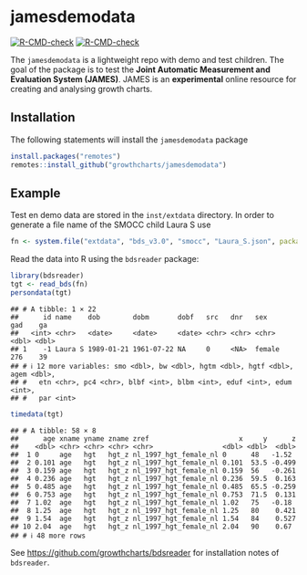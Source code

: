 
<!-- README.md is generated from README.Rmd. Please edit that file -->

# jamesdemodata

<!-- badges: start -->

[![R-CMD-check](https://github.com/growthcharts/jamesdemodata/workflows/R-CMD-check/badge.svg)](https://github.com/growthcharts/jamesdemodata/actions)
[![R-CMD-check](https://github.com/growthcharts/jamesdemodata/actions/workflows/R-CMD-check.yaml/badge.svg)](https://github.com/growthcharts/jamesdemodata/actions/workflows/R-CMD-check.yaml)
<!-- badges: end -->

The `jamesdemodata` is a lightweight repo with demo and test children.
The goal of the package is to test the **Joint Automatic Measurement and
Evaluation System (JAMES)**. JAMES is an **experimental** online
resource for creating and analysing growth charts.

## Installation

The following statements will install the `jamesdemodata` package

``` r
install.packages("remotes")
remotes::install_github("growthcharts/jamesdemodata")
```

## Example

Test en demo data are stored in the `inst/extdata` directory. In order
to generate a file name of the SMOCC child Laura S use

``` r
fn <- system.file("extdata", "bds_v3.0", "smocc", "Laura_S.json", package = "jamesdemodata")
```

Read the data into R using the `bdsreader` package:

``` r
library(bdsreader)
tgt <- read_bds(fn)
persondata(tgt)
```

    ## # A tibble: 1 × 22
    ##      id name    dob        dobm       dobf   src   dnr   sex      gad    ga
    ##   <int> <chr>   <date>     <date>     <date> <chr> <chr> <chr>  <dbl> <dbl>
    ## 1    -1 Laura S 1989-01-21 1961-07-22 NA     0     <NA>  female   276    39
    ## # ℹ 12 more variables: smo <dbl>, bw <dbl>, hgtm <dbl>, hgtf <dbl>, agem <dbl>,
    ## #   etn <chr>, pc4 <chr>, blbf <int>, blbm <int>, eduf <int>, edum <int>,
    ## #   par <int>

``` r
timedata(tgt)
```

    ## # A tibble: 58 × 8
    ##      age xname yname zname zref                      x     y      z
    ##    <dbl> <chr> <chr> <chr> <chr>                 <dbl> <dbl>  <dbl>
    ##  1 0     age   hgt   hgt_z nl_1997_hgt_female_nl 0      48   -1.52 
    ##  2 0.101 age   hgt   hgt_z nl_1997_hgt_female_nl 0.101  53.5 -0.499
    ##  3 0.159 age   hgt   hgt_z nl_1997_hgt_female_nl 0.159  56   -0.261
    ##  4 0.236 age   hgt   hgt_z nl_1997_hgt_female_nl 0.236  59.5  0.163
    ##  5 0.485 age   hgt   hgt_z nl_1997_hgt_female_nl 0.485  65.5 -0.259
    ##  6 0.753 age   hgt   hgt_z nl_1997_hgt_female_nl 0.753  71.5  0.131
    ##  7 1.02  age   hgt   hgt_z nl_1997_hgt_female_nl 1.02   75   -0.18 
    ##  8 1.25  age   hgt   hgt_z nl_1997_hgt_female_nl 1.25   80    0.421
    ##  9 1.54  age   hgt   hgt_z nl_1997_hgt_female_nl 1.54   84    0.527
    ## 10 2.04  age   hgt   hgt_z nl_1997_hgt_female_nl 2.04   90    0.67 
    ## # ℹ 48 more rows

See <https://github.com/growthcharts/bdsreader> for installation notes
of `bdsreader`.
